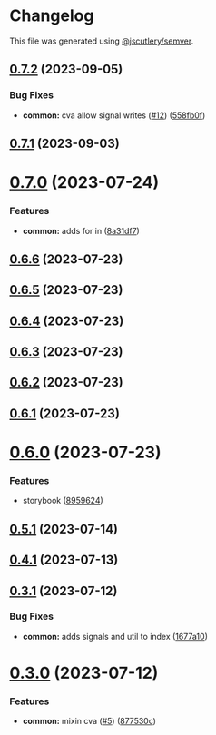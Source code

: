 # Changelog

This file was generated using [@jscutlery/semver](https://github.com/jscutlery/semver).

## [0.7.2](https://github.com/RobbyRabbitman/ngx/compare/common-0.7.1...common-0.7.2) (2023-09-05)


### Bug Fixes

* **common:** cva allow signal writes ([#12](https://github.com/RobbyRabbitman/ngx/issues/12)) ([558fb0f](https://github.com/RobbyRabbitman/ngx/commit/558fb0f5f36168c395ab8ae05b8c30e1511975b6))



## [0.7.1](https://github.com/RobbyRabbitman/ngx/compare/common-0.7.0...common-0.7.1) (2023-09-03)



# [0.7.0](https://github.com/RobbyRabbitman/ngx/compare/common-0.6.6...common-0.7.0) (2023-07-24)


### Features

* **common:** adds for in ([8a31df7](https://github.com/RobbyRabbitman/ngx/commit/8a31df78353abadcfaf22e6c9cb12d05194d4af7))



## [0.6.6](https://github.com/RobbyRabbitman/ngx/compare/common-0.6.5...common-0.6.6) (2023-07-23)



## [0.6.5](https://github.com/RobbyRabbitman/ngx/compare/common-0.6.4...common-0.6.5) (2023-07-23)



## [0.6.4](https://github.com/RobbyRabbitman/ngx/compare/common-0.6.3...common-0.6.4) (2023-07-23)



## [0.6.3](https://github.com/RobbyRabbitman/ngx/compare/common-0.6.2...common-0.6.3) (2023-07-23)



## [0.6.2](https://github.com/RobbyRabbitman/ngx/compare/common-0.6.1...common-0.6.2) (2023-07-23)



## [0.6.1](https://github.com/RobbyRabbitman/ngx/compare/common-0.6.0...common-0.6.1) (2023-07-23)



# [0.6.0](https://github.com/RobbyRabbitman/ngx/compare/common-0.5.1...common-0.6.0) (2023-07-23)


### Features

* storybook ([8959624](https://github.com/RobbyRabbitman/ngx/commit/895962469d22e86b81560bb66600d1e5797d011e))



## [0.5.1](https://github.com/RobbyRabbitman/ngx/compare/common-0.5.0...common-0.5.1) (2023-07-14)



## [0.4.1](https://github.com/RobbyRabbitman/ngx/compare/common-0.4.0...common-0.4.1) (2023-07-13)



## [0.3.1](https://github.com/RobbyRabbitman/ngx/compare/common-0.3.0...common-0.3.1) (2023-07-12)


### Bug Fixes

* **common:** adds signals and util to index ([1677a10](https://github.com/RobbyRabbitman/ngx/commit/1677a10ff2ad20af67acf64f981e3dbac8db4251))



# [0.3.0](https://github.com/RobbyRabbitman/ngx/compare/common-0.2.0...common-0.3.0) (2023-07-12)


### Features

* **common:** mixin cva ([#5](https://github.com/RobbyRabbitman/ngx/issues/5)) ([877530c](https://github.com/RobbyRabbitman/ngx/commit/877530c91a1a06b1f66581bf502acd6a7a622c5c))
